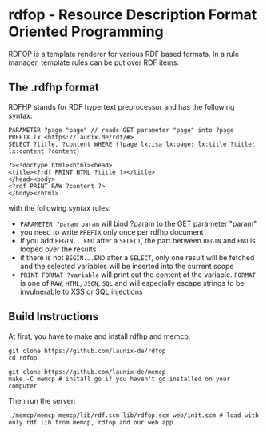 # rdfop - Resource Description Format Oriented Programming

RDFOP is a template renderer for various RDF based formats. In a rule manager, template rules can be put over RDF items.

## The .rdfhp format

RDFHP stands for RDF hypertext preprocessor and has the following syntax:

```
PARAMETER ?page "page" // reads GET parameter "page" into ?page
PREFIX lx <https://launix.de/rdf/#>
SELECT ?title, ?content WHERE {?page lx:isa lx:page; lx:title ?title; lx:content ?content}

?><!doctype html><html><head>
<title><?rdf PRINT HTML ?title ?></title>
</head><body>
<?rdf PRINT RAW ?content ?>
</body></html>
```

with the following syntax rules:

- `PARAMETER ?param param` will bind ?param to the GET parameter "param"
- you need to write `PREFIX` only once per rdfhp document
- if you add `BEGIN...END` after a `SELECT`, the part between `BEGIN` and `END` is looped over the results
- if there is not `BEGIN...END` after a `SELECT`, only one result will be fetched and the selected variables will be inserted into the current scope
- `PRINT FORMAT ?variable` will print out the content of the variable. `FORMAT` is one of `RAW`, `HTML`, `JSON`, `SQL` and will especially escape strings to be invulnerable to XSS or SQL injections

## Build Instructions

At first, you have to make and install rdfhp and memcp:
```
git clone https://github.com/launix-de/rdfop
cd rdfop

git clone https://github.com/launix-de/memcp
make -C memcp # install go if you haven't go installed on your computer
```

Then run the server:
```
./memcp/memcp memcp/lib/rdf.scm lib/rdfop.scm web/init.scm # load with only rdf lib from memcp, rdfop and our web app
```
